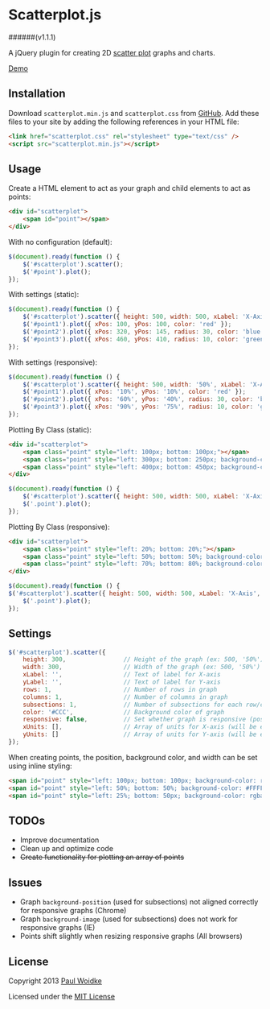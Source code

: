 # Scatterplot.js
######(v1.1.1)

A jQuery plugin for creating 2D [scatter plot](http://en.wikipedia.org/wiki/Scatter_plot) graphs and charts.

[Demo](http://paulwoidke.com/project/Scatterplot-js/)


## Installation

Download `scatterplot.min.js` and `scatterplot.css` from [GitHub](https://github.com/pwoidke/Scatterplot-js). Add these files to your site by adding the following references in your HTML file:

```html
<link href="scatterplot.css" rel="stylesheet" type="text/css" />
<script src="scatterplot.min.js"></script>
```


## Usage

Create a HTML element to act as your graph and child elements to act as points:

```html
<div id="scatterplot">
    <span id="point"></span>
</div>
```


With no configuration (default):

```javascript
$(document).ready(function () {
    $('#scatterplot').scatter();
    $('#point').plot();
});
```


With settings (static):

```javascript
$(document).ready(function () {
    $('#scatterplot').scatter({ height: 500, width: 500, xLabel: 'X-Axis Label', yLabel: 'Y-Axis Label', rows: 4, columns: 5, subsections: 4 });
    $('#point1').plot({ xPos: 100, yPos: 100, color: 'red' });
    $('#point2').plot({ xPos: 320, yPos: 145, radius: 30, color: 'blue' });
    $('#point3').plot({ xPos: 460, yPos: 410, radius: 10, color: 'green' });
});
```


With settings (responsive):

```javascript
$(document).ready(function () {
    $('#scatterplot').scatter({ height: 500, width: '50%', xLabel: 'X-Axis Label', yLabel: 'Y-Axis Label', rows: 5, columns: 5, subsections: 5, responsive: true, xUnits: ["0%", "20%", "40%", "60%", "80%", "100%"], yUnits: [0, 10, 20, 30, 40, 50] });
    $('#point1').plot({ xPos: '10%', yPos: '10%', color: 'red' });
    $('#point2').plot({ xPos: '60%', yPos: '40%', radius: 30, color: 'blue' });
    $('#point3').plot({ xPos: '90%', yPos: '75%', radius: 10, color: 'green' });
});
```


Plotting By Class (static):

```html
<div id="scatterplot">
    <span class="point" style="left: 100px; bottom: 100px;"></span>
    <span class="point" style="left: 300px; bottom: 250px; background-color: blue;"></span>
    <span class="point" style="left: 400px; bottom: 450px; background-color: green; width: 15px;"></span>
</div> 
```

```javascript
$(document).ready(function () {
    $('#scatterplot').scatter({ height: 500, width: 500, xLabel: 'X-Axis', yLabel: 'Y-Axis', rows: 5, columns: 5, subsections: 5 });
    $('.point').plot();
}); 
```


Plotting By Class (responsive):

```html
<div id="scatterplot">
    <span class="point" style="left: 20%; bottom: 20%;"></span>
    <span class="point" style="left: 50%; bottom: 50%; background-color: #f00ff0;"></span>
    <span class="point" style="left: 70%; bottom: 80%; background-color: blue; width: 15px;"></span>
</div> 
```

```javascript
$(document).ready(function () {
$('#scatterplot').scatter({ height: 500, width: 500, xLabel: 'X-Axis', yLabel: 'Y-Axis', rows: 5, columns: 5, subsections: 5, responsive: true });
    $('.point').plot();
}); 
```


## Settings

```javascript
$('#scatterplot').scatter({
    height: 300,                // Height of the graph (ex: 500, '50%')
    width: 300,                 // Width of the graph (ex: 500, '50%')
    xLabel: '',                 // Text of label for X-axis
    yLabel: '',                 // Text of label for Y-axis
    rows: 1,                    // Number of rows in graph
    columns: 1,                 // Number of columns in graph
    subsections: 1,             // Number of subsections for each row/column
    color: '#CCC',              // Background color of graph
    responsive: false,          // Set whether graph is responsive (position of labels, units, lines, points set to percentages)
    xUnits: [],                 // Array of units for X-axis (will be evenly spaced from bottom-left corner to bottom-right corner) (ex: ["0%", "20%", "40%", "60%", "80%", "100%"], [0, 10, 20, 30, 40, 50])
    yUnits: []                  // Array of units for Y-axis (will be evenly spaced from bottom-left corner to bottom-right corner) (ex: ["0%", "20%", "40%", "60%", "80%", "100%"], [0, 10, 20, 30, 40, 50])
});
```

When creating points, the position, background color, and width can be set using inline styling:
```html
<span id="point" style="left: 100px; bottom: 100px; background-color: red; width: 30px;"></span>
<span id="point" style="left: 50%; bottom: 50%; background-color: #FFFF00; width: 2em;"></span>
<span id="point" style="left: 25%; bottom: 50px; background-color: rgba(255, 255, 0, .5); width: 10%;"></span> 
```


## TODOs

- Improve documentation
- Clean up and optimize code
- ~~Create functionality for plotting an array of points~~


## Issues

- Graph `background-position` (used for subsections) not aligned correctly for responsive graphs (Chrome)
- Graph `background-image` (used for subsections) does not work for responsive graphs (IE)
- Points shift slightly when resizing responsive graphs (All browsers)


## License

Copyright 2013
[Paul Woidke](http://paulwoidke.com)

Licensed under the [MIT License](http://opensource.org/licenses/MIT)

